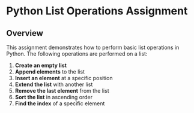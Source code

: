 # Python List Operations Assignment

## Overview
This assignment demonstrates how to perform basic list operations in Python. The following operations are performed on a list:

1. **Create an empty list**
2. **Append elements** to the list
3. **Insert an element** at a specific position
4. **Extend the list** with another list
5. **Remove the last element** from the list
6. **Sort the list** in ascending order
7. **Find the index** of a specific element